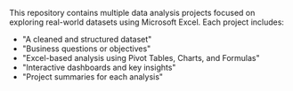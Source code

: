 This repository contains multiple data analysis projects focused on exploring real-world datasets using Microsoft Excel. Each project includes:
  * "A cleaned and structured dataset"
  * "Business questions or objectives"
  * "Excel-based analysis using Pivot Tables, Charts, and Formulas"
  * "Interactive dashboards and key insights"
  * "Project summaries for each analysis"
